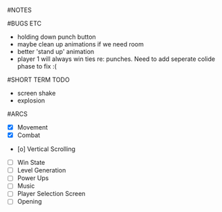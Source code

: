 #NOTES

#BUGS ETC
- holding down punch button
- maybe clean up animations if we need room
- better 'stand up' animation
- player 1 will always win ties re: punches. Need to add seperate colide phase to fix :(

#SHORT TERM TODO 
- screen shake
- explosion

#ARCS
- [x] Movement
- [x] Combat
- [o] Vertical Scrolling
- [ ] Win State
- [ ] Level Generation
- [ ] Power Ups
- [ ] Music
- [ ] Player Selection Screen
- [ ] Opening
